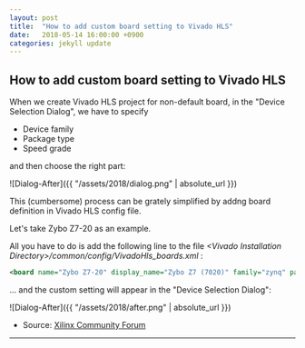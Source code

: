 ```yaml
---
layout: post
title:  "How to add custom board setting to Vivado HLS"
date:   2018-05-14 16:00:00 +0900
categories: jekyll update
---
```


## How to add custom board setting to Vivado HLS

When we create Vivado HLS project for non-default board, in the "Device Selection Dialog", we have to specify

- Device family
- Package type
- Speed grade

and then choose the right part:

![Dialog-After]({{ "/assets/2018/dialog.png" | absolute_url }})


This (cumbersome) process can be grately simplified by addng board definition in Vivado HLS config file.

Let's take Zybo Z7-20 as an example. 

All you have to do is add the following line to the file _\<Vivado Installation Directory\>/common/config/VivadoHls_boards.xml_
: 

```XML
<board name="Zybo Z7-20" display_name="Zybo Z7 (7020)" family="zynq" part="xc7z020clg400-1"  device="xc7z020" package="clg400" speedgrade="-1" vendor="digilentinc.com" />
```


... and the custom setting will appear in the "Device Selection Dialog":

![Dialog-After]({{ "/assets/2018/after.png" | absolute_url }})


- Source: [Xilinx Community Forum](https://forums.xilinx.com/t5/Vivado-High-Level-Synthesis-HLS/Zybo-Board-Files-for-HLS/td-p/748198)


***

[jekyll-docs]: https://jekyllrb.com/docs/home
[jekyll-gh]:   https://github.com/jekyll/jekyll
[jekyll-talk]: https://talk.jekyllrb.com/